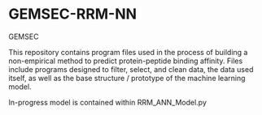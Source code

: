 # GEMSEC-RRM-NN
GEMSEC

This repository contains program files used in the process of building a non-empirical method to predict protein-peptide binding affinity.
Files include programs designed to filter, select, and clean data, the data used itself, as well as the base structure / prototype of the 
machine learning model.

In-progress model is contained within RRM_ANN_Model.py
